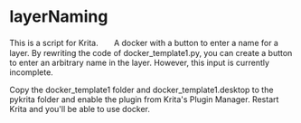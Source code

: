 # layerNaming
This is a script for Krita.　　A docker with a button to enter a name for a layer.
By rewriting the code of docker_template1.py, you can create a button to enter an arbitrary name in the layer. However, this input is currently incomplete.

Copy the docker_template1 folder and docker_template1.desktop to the pykrita folder and enable the plugin from Krita's Plugin Manager. Restart Krita and you'll be able to use docker.
